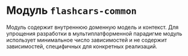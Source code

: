 # Модуль `flashcars-common`

Модуль содержит внутреннюю доменную модель и контекст.
Для упрощения разработки в мультиплатформенной парадигме модуль использует минимальное число зависимостей 
и не содержит зависимостей, специфичных для конкретных реализаций.